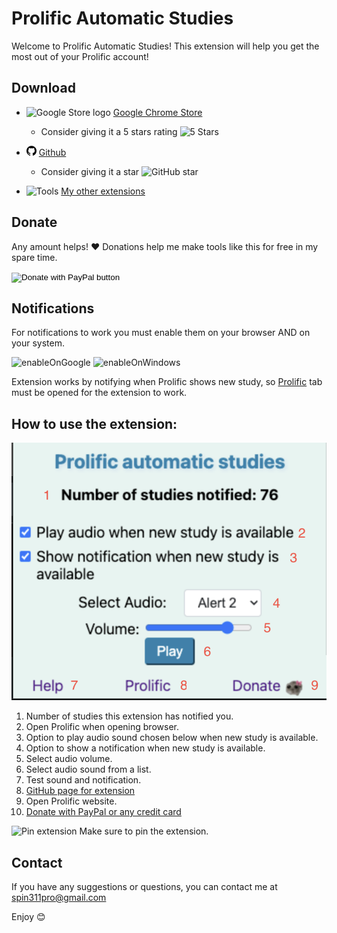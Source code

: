 # Prolific Automatic Studies

Welcome to Prolific Automatic Studies! This extension will help you get the most out of your Prolific account!

## Download

- ![Google Store logo](./imgs/googleStore.png)
  [Google Chrome Store](https://chromewebstore.google.com/detail/prolific-automatic-studie/mlicfddkgjkeajfgkihplfbgpmbonbao)
    - Consider giving it a 5 stars rating ![5 Stars](./imgs/stars5.jpeg)

- ![Github Logo](./imgs/github.png)
  [Github](https://github.com/spin311/ProlificAutomaticStudies)
    - Consider giving it a star ![GitHub star](./imgs/github-star.png)

- ![Tools](./imgs/computer.png)
  [My other extensions](https://chromewebstore.google.com/search/spin311)

## Donate

Any amount helps! ❤️ Donations help me make tools like this for free in my spare time.

<form action="https://www.paypal.com/donate" method="post" target="_top">
  <input type="hidden" name="hosted_button_id" value="4WXEWMN3QGLGY" />
  <input type="image" src="https://www.paypalobjects.com/en_US/i/btn/btn_donateCC_LG.gif" border="0" name="submit" title="PayPal - The safer, easier way to pay online!" alt="Donate with PayPal button" />
  <img alt="" border="0" src="https://www.paypal.com/en_SI/i/scr/pixel.gif" width="1" height="1" />
</form>

## Notifications

For notifications to work you must enable them on your browser AND on your system.

![enableOnGoogle](./imgs/enableGoogle.png)
![enableOnWindows](./imgs/enableWindows.png)

Extension works by notifying when Prolific shows new study, so [Prolific](https://app.prolific.com/) tab must be opened for the extension to work.

## How to use the extension:

![Popup Screenshot](./imgs/help.png)

1. Number of studies this extension has notified you.
2. Open Prolific when opening browser.
3. Option to play audio sound chosen below when new study is available.
4. Option to show a notification when new study is available.
5. Select audio volume.
6. Select audio sound from a list.
7. Test sound and notification.
8. [GitHub page for extension](https://github.com/spin311/ProlificAutomaticStudies)
9. Open Prolific website.
10. [Donate with PayPal or any credit card](https://www.paypal.com/donate/?hosted_button_id=4WXEWMN3QGLGY)

![Pin extension](./imgs/pin.png)
Make sure to pin the extension.

## Contact

If you have any suggestions or questions, you can contact me at [spin311pro@gmail.com](mailto:spin311pro@gmail.com)

Enjoy 😊